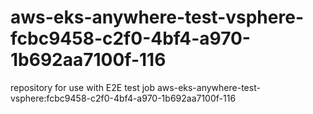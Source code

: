 # aws-eks-anywhere-test-vsphere-fcbc9458-c2f0-4bf4-a970-1b692aa7100f-116
repository for use with E2E test job aws-eks-anywhere-test-vsphere:fcbc9458-c2f0-4bf4-a970-1b692aa7100f-116
